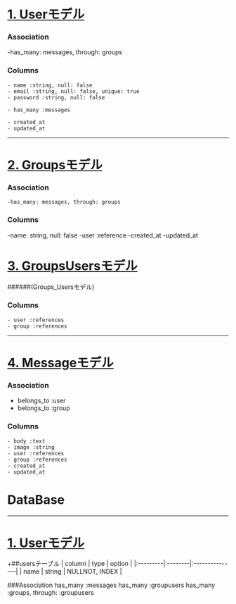 # <u> 1. Userモデル </u>

### Association
<!--   - has_many :messages
  - has_and_belongs_to_many :groups -->
  -has_many: messages, through: groups


  ###  Columns
    - name :string, null: false
    - email :string, null: false, unique: true
    - password :string, null: false
<!--     - has_and_belongs_to_many :user -->
    - has_many :messages
<!--     - has_many :messages -->
    - created_at
    - updated_at

***

# <u> 2. Groupsモデル </u>

### Association
    -has_many: messages, through: groups

 ### Columns
  -name: string, null: false
  -user :reference
  -created_at
  -updated_at


# <u> 3. GroupsUsersモデル </u>
######(Groups_Usersモデル)

  ### Columns
    - user :references
    - group :references

***

# <u> 4. Messageモデル </u>

### Association
  - belongs_to :user
  - belongs_to :group


  ### Columns
    - body :text
    - image :string
    - user :references
    - group :references
    - created_at
    - updated_at


# DataBase
***

# <u> 1. Userモデル </u>
+##usersテーブル
| column   | type    | option         |
|:---------|:--------|:---------------|
| name     | string  | NULLNOT, INDEX |

###Association
has_many :messages
has_many :groupusers
has_many :groups, through: :groupusers
